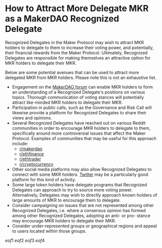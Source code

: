 # How to Attract More Delegate MKR as a MakerDAO Recognized Delegate

Recognized Delegates in the Maker Protocol may wish to attract MKR holders to delegate to them to increase their voting power, and potentially, their financial rewards from the Maker Protocol. Ultimately, Recognized Delegates are responsible for making themselves an attractive option for MKR holders to delegate their MKR.

Below are some potential avenues that can be used to attract more delegated MKR from MKR holders. Please note this is not an exhaustive list.

* Engagement on the [MakerDAO forum](https://forum.makerdao.com/) can enable MKR holders to form an understanding of a Recognized Delegate's positions on various topics. Thorough communication of voting stances will potentially attract like-minded MKR holders to delegate their MKR.
* Participation in public calls, such as the Governance and Risk Call will likewise provide a platform for Recognized Delegates to share their views and opinions.
* Several Recognized Delegates have reached out on various Reddit communities in order to encourage MKR holders to delegate to them, specifically around more controversial issues that affect the Maker Protocol. Examples of communities that may be useful for this approach include:
    * [r/makerdao](https://www.reddit.com/r/MakerDAO/)
    * [r/ethfinance](https://www.reddit.com/r/ethfinance/)
    * [r/ethtrader](https://www.reddit.com/r/ethtrader/)
    * [r/cryptocurrency](https://www.reddit.com/r/cryptocurrency/)
* Other social media platforms may also allow Recognized Delegates to connect with some MKR holders. [Twitter](https://twitter.com/) may be a particularly good platform for this kind of activity.
* Some large token holders have delegate programs that Recognized Delegates can approach to try to source more voting power. Alternatively, Delegates may wish to directly approach known holders of large amounts of MKR to encourage them to delegate.
* Consider campaigning on issues that are not represented among other Recognized Delegates, i.e. where a consensus opinion has formed among other Recognized Delegates, adopting an anti- or pro- stance may encourage MKR holders to delegate their MKR.
* Consider under-represented groups or geographical regions and appeal to users located within those groups.

$eof1$
$eof2$
$eof3$
$eof4$